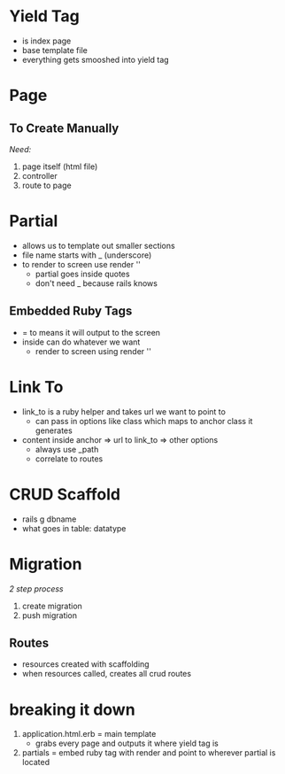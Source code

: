 # Yield Tag

-  is index page
-  base template file
-  everything gets smooshed into yield tag

# Page

## To Create Manually

_Need:_

1. page itself (html file)
2. controller
3. route to page

# Partial

-  allows us to template out smaller sections
-  file name starts with \_ (underscore)
-  to render to screen use render ''
   -  partial goes inside quotes
   -  don't need \_ because rails knows

## Embedded Ruby Tags

-  = to means it will output to the screen
-  inside can do whatever we want
   -  render to screen using render ''

# Link To

-  link_to is a ruby helper and takes url we want to point to
   -  can pass in options like class which maps to anchor class it generates
-  content inside anchor => url to link_to => other options
   -  always use \_path
   -  correlate to routes

# CRUD Scaffold

-  rails g dbname
-  what goes in table: datatype

# Migration
_2 step process_
1. create migration
2. push migration

## Routes

-  resources created with scaffolding
-  when resources called, creates all crud routes

# breaking it down

1. application.html.erb = main template
   -  grabs every page and outputs it where yield tag is
2. partials = embed ruby tag with render and point to wherever partial is located

